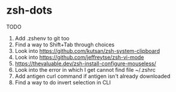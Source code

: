 zsh-dots
==================
TODO
1. Add .zshenv to git too
2. Find a way to Shift+Tab through choices
3. Look into https://github.com/kutsan/zsh-system-clipboard
4. Look into https://github.com/jeffreytse/zsh-vi-mode
5. https://thevaluable.dev/zsh-install-configure-mouseless/
6. Look into the error in which I get cannot find file ~/.zshrc
7. Add antigen curl command if antigen isn't already downloaded
8. Find a way to do invert selection in CLI
